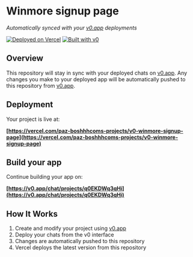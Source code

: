 # Winmore signup page

*Automatically synced with your [v0.app](https://v0.app) deployments*

[![Deployed on Vercel](https://img.shields.io/badge/Deployed%20on-Vercel-black?style=for-the-badge&logo=vercel)](https://vercel.com/paz-boshhhcoms-projects/v0-winmore-signup-page)
[![Built with v0](https://img.shields.io/badge/Built%20with-v0.app-black?style=for-the-badge)](https://v0.app/chat/projects/q0EKDWq3qHi)

## Overview

This repository will stay in sync with your deployed chats on [v0.app](https://v0.app).
Any changes you make to your deployed app will be automatically pushed to this repository from [v0.app](https://v0.app).

## Deployment

Your project is live at:

**[https://vercel.com/paz-boshhhcoms-projects/v0-winmore-signup-page](https://vercel.com/paz-boshhhcoms-projects/v0-winmore-signup-page)**

## Build your app

Continue building your app on:

**[https://v0.app/chat/projects/q0EKDWq3qHi](https://v0.app/chat/projects/q0EKDWq3qHi)**

## How It Works

1. Create and modify your project using [v0.app](https://v0.app)
2. Deploy your chats from the v0 interface
3. Changes are automatically pushed to this repository
4. Vercel deploys the latest version from this repository
